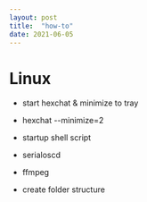 ```yaml
---
layout: post
title:  "how-to"
date: 2021-06-05
---
```


# Linux

* start hexchat & minimize to tray
+ hexchat --minimize=2

* startup shell script

* serialoscd

* ffmpeg

* create folder structure
